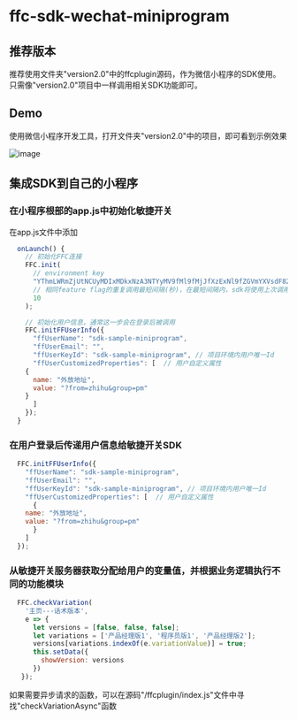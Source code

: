 # ffc-sdk-wechat-miniprogram

## 推荐版本

推荐使用文件夹"version2.0"中的ffcplugin源码，作为微信小程序的SDK使用。只需像"version2.0"项目中一样调用相关SDK功能即可。

## Demo

使用微信小程序开发工具，打开文件夹"version2.0"中的项目，即可看到示例效果

![image](https://user-images.githubusercontent.com/68597908/133771373-a8796355-4b39-4ad8-85c4-2b6011bcfa4c.png)

## 集成SDK到自己的小程序

### 在小程序根部的app.js中初始化敏捷开关

在app.js文件中添加
```javascript
  onLaunch() {
    // 初始化FFC连接
    FFC.init(
      // environment key
      "YThmLWRmZjUtNCUyMDIxMDkxNzA3NTYyMV9fMl9fMjJfXzExNl9fZGVmYXVsdF82NTM3Mg==",
      // 相同feature flag的重复调用最短间隔(秒)，在最短间隔内，sdk将使用上次调用结果返回
      10
    );

    // 初始化用户信息，通常这一步会在登录后被调用
    FFC.initFFUserInfo({
      "ffUserName": "sdk-sample-miniprogram",
      "ffUserEmail": "",
      "ffUserKeyId": "sdk-sample-miniprogram", // 项目环境内用户唯一Id
      "ffUserCustomizedProperties": [  // 用户自定义属性
	{
	  name: "外放地址",
	  value: "?from=zhihu&group=pm"
	}
      ]
    });
  }
```
### 在用户登录后传递用户信息给敏捷开关SDK
```javascript
  FFC.initFFUserInfo({
    "ffUserName": "sdk-sample-miniprogram",
    "ffUserEmail": "",
    "ffUserKeyId": "sdk-sample-miniprogram", // 项目环境内用户唯一Id
    "ffUserCustomizedProperties": [  // 用户自定义属性
      {
	name: "外放地址",
	value: "?from=zhihu&group=pm"
      }
    ]
  });
```
### 从敏捷开关服务器获取分配给用户的变量值，并根据业务逻辑执行不同的功能模块
```javascript
  FFC.checkVariation(
    '主页---话术版本',
    e => {
      let versions = [false, false, false];
      let variations = ['产品经理版1', '程序员版1', '产品经理版2'];
      versions[variations.indexOf(e.variationValue)] = true;
      this.setData({
        showVersion: versions 
      })
   });
```

如果需要异步请求的函数，可以在源码"/ffcplugin/index.js"文件中寻找"checkVariationAsync"函数

